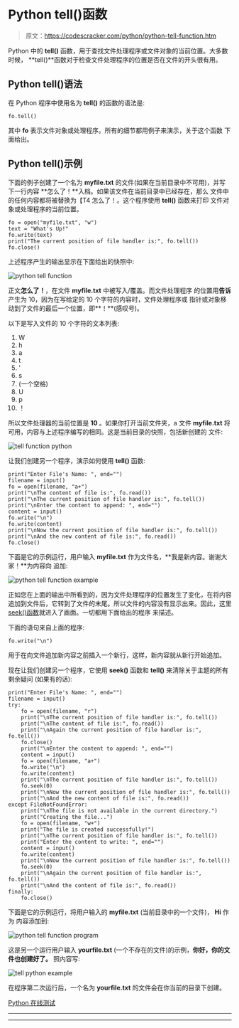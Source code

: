 # Python tell()函数

> 原文：<https://codescracker.com/python/python-tell-function.htm>

Python 中的 **tell()** 函数，用于查找文件处理程序或文件对象的当前位置。大多数时候， **tell()**函数对于检查文件处理程序的位置是否在文件的开头很有用。

## Python tell()语法

在 Python 程序中使用名为 **tell()** 的函数的语法是:

```
fo.tell()
```

其中 **fo** 表示文件对象或处理程序。所有的细节都用例子来演示，关于这个函数 下面给出。

## Python tell()示例

下面的例子创建了一个名为 **myfile.txt** 的文件(如果在当前目录中不可用)，并写下一行内容 **怎么了！**入档。如果该文件在当前目录中已经存在，那么 文件中的任何内容都将被替换为【T4 怎么了！。这个程序使用 **tell()** 函数来打印 文件对象或处理程序的当前位置。

```
fo = open("myfile.txt", "w")
text = "What's Up!"
fo.write(text)
print("The current position of file handler is:", fo.tell())
fo.close()
```

上述程序产生的输出显示在下面给出的快照中:

![python tell function](img/8a5b9b471e16a20d3227950e70cd3f58.png)

正文**怎么了！**，在文件 **myfile.txt** 中被写入/覆盖。而文件处理程序 的位置用**告诉**产生为 10，因为在写给定的 10 个字符的内容时，文件处理程序或 指针或对象移动到了文件的最后一个位置，即**！**(感叹号)。

以下是写入文件的 10 个字符的文本列表:

1.  W
2.  h
3.  a
4.  t
5.  '
6.  s
7.  (一个空格)
8.  U
9.  p
10.  ！

所以文件处理器的当前位置是 **10** 。如果你打开当前文件夹，a 文件 **myfile.txt** 将 可用，内容与上述程序编写的相同。这是当前目录的快照，包括新创建的 文件:

![tell function python](img/4512875ad6da9262c41483706a5e9f13.png)

让我们创建另一个程序，演示如何使用 **tell()** 函数:

```
print("Enter File's Name: ", end="")
filename = input()
fo = open(filename, "a+")
print("\nThe content of file is:", fo.read())
print("\nThe current position of file handler is:", fo.tell())
print("\nEnter the content to append: ", end="")
content = input()
fo.write("\n")
fo.write(content)
print("\nNow the current position of file handler is:", fo.tell())
print("\nAnd the new content of file is:", fo.read())
fo.close()
```

下面是它的示例运行，用户输入 **myfile.txt** 作为文件名，**我是新内容。谢谢大家！**为内容向 追加:

![python tell function example](img/1c26ea213a59e0472e088288579f171c.png)

正如您在上面的输出中所看到的，因为文件处理程序的位置发生了变化，在将内容追加到文件后，它转到了文件的末尾。所以文件的内容没有显示出来。因此，这里 [seek()函数](/python/python-seek-function.htm)就进入了画面。一切都用下面给出的程序 来描述。

下面的语句来自上面的程序:

```
fo.write("\n")
```

用于在向文件追加新内容之前插入一个新行，这样，新内容就从新行开始追加。

现在让我们创建另一个程序，它使用 **seek()** 函数和 **tell()** 来清除关于主题的所有剩余疑问 (如果有的话):

```
print("Enter File's Name: ", end="")
filename = input()
try:
    fo = open(filename, "r")
    print("\nThe current position of file handler is:", fo.tell())
    print("\nThe content of file is:", fo.read())
    print("\nAgain the current position of file handler is:", fo.tell())
    fo.close()
    print("\nEnter the content to append: ", end="")
    content = input()
    fo = open(filename, "a+")
    fo.write("\n")
    fo.write(content)
    print("\nThe current position of file handler is:", fo.tell())
    fo.seek(0)
    print("\nNow the current position of file handler is:", fo.tell())
    print("\nAnd the new content of file is:", fo.read())
except FileNotFoundError:
    print("\nThe file is not available in the current directory.")
    print("Creating the file...")
    fo = open(filename, "w+")
    print("The file is created successfully!")
    print("\nThe current position of file handler is:", fo.tell())
    print("Enter the content to write: ", end="")
    content = input()
    fo.write(content)
    print("\nNow the current position of file handler is:", fo.tell())
    fo.seek(0)
    print("\nAgain the current position of file handler is:", fo.tell())
    print("\nAnd the content of file is:", fo.read())
finally:
    fo.close()
```

下面是它的示例运行，将用户输入的 **myfile.txt** (当前目录中的一个文件)， **Hi** 作为 内容添加到:

![python tell function program](img/cc31eab1ed61bfd3a4b0e5a83d4fb0cb.png)

这是另一个运行用户输入 **yourfile.txt** (一个不存在的文件)的示例，**你好，你的文件也创建好了。** 照内容写:

![tell python example](img/86373b75029a136397c80f9b762e3626.png)

在程序第二次运行后，一个名为 **yourfile.txt** 的文件会在你当前的目录下创建。

[Python 在线测试](/exam/showtest.php?subid=10)

* * *

* * *